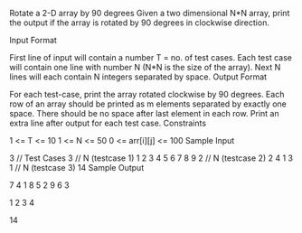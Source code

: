 Rotate a 2-D array by 90 degrees
Given a two dimensional N*N array, print the output if the array is rotated by 90 degrees in clockwise direction.

﻿Input Format

First line of input will contain a number T = no. of test cases. 
Each test case will contain one line with number N (N*N is the size of the array). Next N lines will each contain N integers separated by space.
Output Format

For each test-case, print the array rotated clockwise by 90 degrees. Each row of an array should be printed as m elements separated by exactly one space. 
There should be no space after last element in each row. Print an extra line after output for each test case.
Constraints

1 <= T <= 10
1 <= N <= 50
0 <= arr[i][j] <= 100
Sample Input

3  // Test Cases
3    // N (testcase 1)
1 2 3
4 5 6
7 8 9
2    // N (testcase 2)
2 4
1 3
1    // N (testcase 3)
14
Sample Output

7 4 1
8 5 2
9 6 3

1 2
3 4

14
